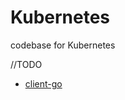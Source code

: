 # Kubernetes

codebase for Kubernetes

//TODO

- [client-go](https://github.com/kubernetes/client-go)
